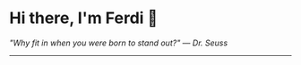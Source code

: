 <h1>Hi there, I'm Ferdi 👋</h1>

<p><em>
  "Why fit in when you were born to stand out?" — Dr. Seuss
</em></p>

---
